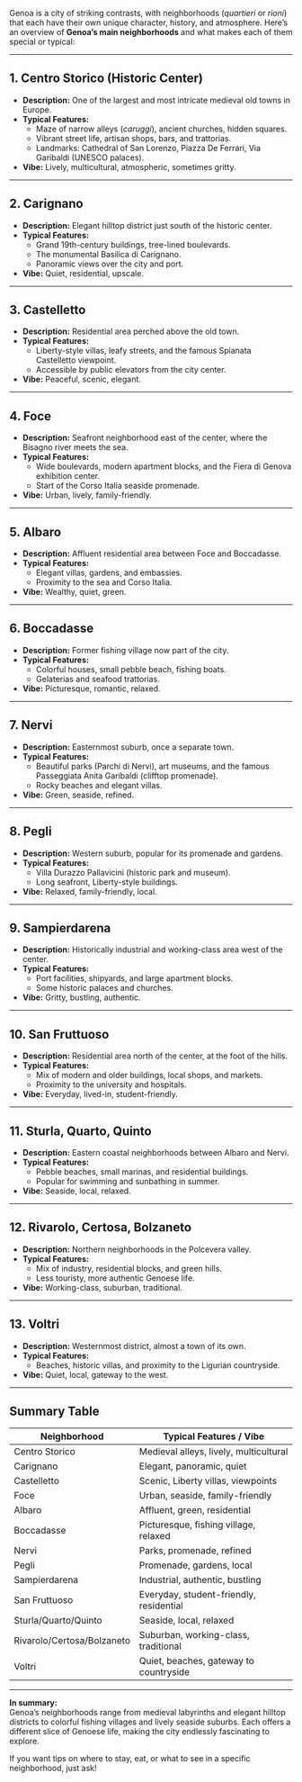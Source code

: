 Genoa is a city of striking contrasts, with neighborhoods (*quartieri* or *rioni*) that each have their own unique character, history, and atmosphere. Here’s an overview of **Genoa’s main neighborhoods** and what makes each of them special or typical:

---

## **1. Centro Storico (Historic Center)**
- **Description:** One of the largest and most intricate medieval old towns in Europe.
- **Typical Features:**  
  - Maze of narrow alleys (*caruggi*), ancient churches, hidden squares.
  - Vibrant street life, artisan shops, bars, and trattorias.
  - Landmarks: Cathedral of San Lorenzo, Piazza De Ferrari, Via Garibaldi (UNESCO palaces).
- **Vibe:** Lively, multicultural, atmospheric, sometimes gritty.

---

## **2. Carignano**
- **Description:** Elegant hilltop district just south of the historic center.
- **Typical Features:**  
  - Grand 19th-century buildings, tree-lined boulevards.
  - The monumental Basilica di Carignano.
  - Panoramic views over the city and port.
- **Vibe:** Quiet, residential, upscale.

---

## **3. Castelletto**
- **Description:** Residential area perched above the old town.
- **Typical Features:**  
  - Liberty-style villas, leafy streets, and the famous Spianata Castelletto viewpoint.
  - Accessible by public elevators from the city center.
- **Vibe:** Peaceful, scenic, elegant.

---

## **4. Foce**
- **Description:** Seafront neighborhood east of the center, where the Bisagno river meets the sea.
- **Typical Features:**  
  - Wide boulevards, modern apartment blocks, and the Fiera di Genova exhibition center.
  - Start of the Corso Italia seaside promenade.
- **Vibe:** Urban, lively, family-friendly.

---

## **5. Albaro**
- **Description:** Affluent residential area between Foce and Boccadasse.
- **Typical Features:**  
  - Elegant villas, gardens, and embassies.
  - Proximity to the sea and Corso Italia.
- **Vibe:** Wealthy, quiet, green.

---

## **6. Boccadasse**
- **Description:** Former fishing village now part of the city.
- **Typical Features:**  
  - Colorful houses, small pebble beach, fishing boats.
  - Gelaterias and seafood trattorias.
- **Vibe:** Picturesque, romantic, relaxed.

---

## **7. Nervi**
- **Description:** Easternmost suburb, once a separate town.
- **Typical Features:**  
  - Beautiful parks (Parchi di Nervi), art museums, and the famous Passeggiata Anita Garibaldi (clifftop promenade).
  - Rocky beaches and elegant villas.
- **Vibe:** Green, seaside, refined.

---

## **8. Pegli**
- **Description:** Western suburb, popular for its promenade and gardens.
- **Typical Features:**  
  - Villa Durazzo Pallavicini (historic park and museum).
  - Long seafront, Liberty-style buildings.
- **Vibe:** Relaxed, family-friendly, local.

---

## **9. Sampierdarena**
- **Description:** Historically industrial and working-class area west of the center.
- **Typical Features:**  
  - Port facilities, shipyards, and large apartment blocks.
  - Some historic palaces and churches.
- **Vibe:** Gritty, bustling, authentic.

---

## **10. San Fruttuoso**
- **Description:** Residential area north of the center, at the foot of the hills.
- **Typical Features:**  
  - Mix of modern and older buildings, local shops, and markets.
  - Proximity to the university and hospitals.
- **Vibe:** Everyday, lived-in, student-friendly.

---

## **11. Sturla, Quarto, Quinto**
- **Description:** Eastern coastal neighborhoods between Albaro and Nervi.
- **Typical Features:**  
  - Pebble beaches, small marinas, and residential buildings.
  - Popular for swimming and sunbathing in summer.
- **Vibe:** Seaside, local, relaxed.

---

## **12. Rivarolo, Certosa, Bolzaneto**
- **Description:** Northern neighborhoods in the Polcevera valley.
- **Typical Features:**  
  - Mix of industry, residential blocks, and green hills.
  - Less touristy, more authentic Genoese life.
- **Vibe:** Working-class, suburban, traditional.

---

## **13. Voltri**
- **Description:** Westernmost district, almost a town of its own.
- **Typical Features:**  
  - Beaches, historic villas, and proximity to the Ligurian countryside.
- **Vibe:** Quiet, local, gateway to the west.

---

## **Summary Table**

| Neighborhood      | Typical Features / Vibe                                 |
|-------------------|--------------------------------------------------------|
| Centro Storico    | Medieval alleys, lively, multicultural                 |
| Carignano         | Elegant, panoramic, quiet                              |
| Castelletto       | Scenic, Liberty villas, viewpoints                     |
| Foce              | Urban, seaside, family-friendly                        |
| Albaro            | Affluent, green, residential                           |
| Boccadasse        | Picturesque, fishing village, relaxed                  |
| Nervi             | Parks, promenade, refined                              |
| Pegli             | Promenade, gardens, local                              |
| Sampierdarena     | Industrial, authentic, bustling                        |
| San Fruttuoso     | Everyday, student-friendly, residential                |
| Sturla/Quarto/Quinto | Seaside, local, relaxed                            |
| Rivarolo/Certosa/Bolzaneto | Suburban, working-class, traditional         |
| Voltri            | Quiet, beaches, gateway to countryside                 |

---

**In summary:**  
Genoa’s neighborhoods range from medieval labyrinths and elegant hilltop districts to colorful fishing villages and lively seaside suburbs. Each offers a different slice of Genoese life, making the city endlessly fascinating to explore.

If you want tips on where to stay, eat, or what to see in a specific neighborhood, just ask!

